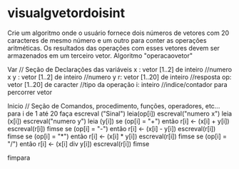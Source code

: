 # visualgvetordoisint
Crie um algoritmo onde o usuário fornece dois números de vetores com 20 caracteres de mesmo número e um outro para conter as operações aritméticas. Os resultados das operações com esses vetores devem ser armazenados em um terceiro vetor.
Algoritmo "operacaovetor"

Var
// Seção de Declarações das variáveis 
x : vetor [1..2] de inteiro  //numero x
y : vetor [1..2] de inteiro  //numero y
r: vetor [1..20] de inteiro  //resposta
op: vetor [1..20] de caracter //tipo da operação
i: inteiro     //indice/contador para percorrer vetor

Inicio
// Seção de Comandos, procedimento, funções, operadores, etc... 
 para i de 1 até 20 faça
 escreval ("Sinal")
 leia(op[i])
 escreval("numero x")
 leia (x[i])
  escreval("numero y")
 leia (y[i])
 se (op[i] = "+") então
 r[i] <- (x[i] + y[i])
 escreval(r[i])
 fimse
 se (op[i] = "-") então
 r[i] <- (x[i] - y[i])
 escreval(r[i])
 fimse
  se (op[i] = "*") então
 r[i] <- (x[i] * y[i])
 escreval(r[i])
 fimse
  se (op[i] = "/") então
 r[i] <- (x[i] div y[i])
 escreval(r[i])
 fimse

 fimpara
